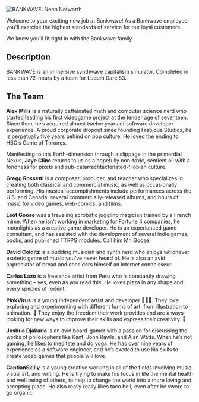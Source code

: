 ![BANKWAVE: Neon Networth](https://user-images.githubusercontent.com/22620342/235563857-0d008980-649e-4770-b8c0-65e8c4d1643d.png)

Welcome to your exciting new job at Bankwave! As a Bankwave employee you'll exercise the highest standards of service for our loyal customers.

We know you'll fit right in with the Bankwave family.

## Description

BANKWAVE is an immersive synthwave capitalism simulator. Completed in less than 72-hours by a team for Ludum Dare 53.

## The Team

**Alex Mills** is a naturally caffeinated math and computer science nerd who started leading his first videogame project at the tender age of seventeen. Since then, he’s acquired almost twelve years of software developer experience. A proud corporate dropout since founding Frabjous Studios, he is perpetually five years behind on pop culture. He loved the ending to HBO’s Game of Thrones.

Manifesting to this Earth-dimension through a slippage in the primordial Nexus, **Jaye Cline** returns to us as a hopefully non-toxic, sentient oil with a fondness for pixels and sub-catarrachtactenated-filobian culture.

**Gregg Rossetti** is a composer, producer, and teacher who specializes in creating both classical and commercial music, as well as occasionally performing. His musical accomplishments include performances across the U.S. and Canada, several commercially-released albums, and hours of music for video games, web-comics, and films.

**Leot Goose** was a traveling acrobatic juggling magician trained by a French mime. When he isn’t working in marketing for Fortune 4 companies, he moonlights as a creative game developer. He is an experienced game consultant, and has assisted with the development of several indie games, books, and published TTRPG modules. Call him Mr. Goose.

**David Colditz** is a budding musician and synth nerd who enjoys whichever esoteric genre of music you’ve never heard of. He is also an avid appreciator of bread and considers himself an internet connoisseur.

**Carlos Lazo** is a freelance artist from Peru who is constantly drawing something – yes, even as you read this. He loves pizza in any shape and every species of rodent.

**PinkVirus** is a young independent artist and developer 🎨👩‍💻. They love exploring and experimenting with different forms of art, from illustration to animation. 🧐 They enjoy the freedom their work provides and are always looking for new ways to improve their skills and express their creativity. 🚀

**Joshua Djakaria** is an avid board-gamer with a passion for discussing the works of philosophers like Kant, John Rawls, and Alan Watts. When he’s not gaming, he likes to meditate and do yoga. He has over nine years of experience as a software engineer, and he’s excited to use his skills to create video games that people will love.

**CaptianSkilly** is a young creative working in all of the fields involving music, visual art, and writing. He is trying to make his focus in life the mental health and well being of others, to help to change the world into a more loving and accepting place. He also really really likes taco bell, even after he swore to go organic.
